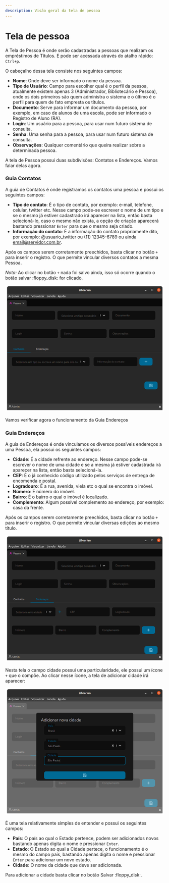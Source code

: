 ```yaml
---
description: Visão geral da tela de pessoa
---
```


# Tela de pessoa

A Tela de Pessoa é onde serão cadastradas a pessoas que realizam os empréstimos de Títulos. E pode ser acessada através do atalho rápido: `Ctrl+p`.

O cabeçalho dessa tela consiste nos seguintes campos:

* **Nome**: Onde deve ser informado o nome da pessoa.
* **Tipo de Usuário**: Campo para escolher qual é o perfil da pessoa, atualmente existem apenas 3 (Administrador, Bibliotecário e Pessoa), onde os dois primeiros são quem administra o sistema e o último é o perfil para quem de fato empresta os títulos.
* **Documento**: Serve para informar um documento da pessoa, por exemplo, em caso de alunos de uma escola, pode ser informado o Registro de Aluno (RA).
* **Login**: Um usuário para a pessoa, para usar num futuro sistema de consulta.
* **Senha**: Uma senha para a pessoa, para usar num futuro sistema de consulta.
* **Observações**: Qualquer comentário que queira realizar sobre a determinada pessoa.

A tela de Pessoa possui duas subdivisões: Contatos e Endereços. Vamos falar delas agora.

### Guia Contatos

A guia de Contatos é onde registramos os contatos uma pessoa e possui os seguintes campos:

* **Tipo de contato**: É o tipo de contato, por exemplo: e-mail, telefone, celular, twitter etc. Nesse campo pode-se escrever o nome de um tipo e se o mesmo já estiver cadastrado irá aparecer na lista, então basta selecioná-lo, caso o mesmo não exista, a opção de criação aparecerá bastando pressionar `Enter` para que o mesmo seja criado.
* **Informação do contato**: É a informação do contato propriamente dito, por exemplo: @usuario\_twitter ou (11) 12345-6789 ou ainda email@servidor.com.br.

Após os campos serem corretamente preechidos, basta clicar no botão `+` para inserir o registro. O que permite vincular diversos contatos a mesma Pessoa.



_Nota:_ Ao clicar no botão `+` nada foi salvo ainda, isso só ocorre quando o botão salvar :floppy\_disk: for clicado.

![Tela de Pessoa com a Guia Contatos](../.gitbook/assets/librarian-person-contacts.png)

Vamos verificar agora o funcionamento da Guia Endereços

### Guia Endereços

A guia de Endereços é onde vinculamos os diversos possíveis endereços a uma Pessoa, ela possui os seguintes campos:

* **Cidade**: É a cidade refrente ao endereço. Nesse campo pode-se escrever o nome de uma cidade e se a mesma já estiver cadastrada irá aparecer na lista, então basta selecioná-la.
* **CEP**: É o já conhecido código utilizado pelos serviços de entrega de encomenda e postal.
* **Logradouro**: É a rua, avenida, viela etc o qual se encontra o imóvel.
* **Número**: É número do imóvel.
* **Bairro**: É o bairro o qual o imóvel é localizado.
* **Complemento**: Algum possível complemento ao endereço, por exemplo: casa da frente.

Após os campos serem corretamente preechidos, basta clicar no botão `+` para inserir o registro. O que permite vincular diversas edições ao mesmo título.

![Tela de pessoa coma Guia Endereços](../.gitbook/assets/librarian-person-addresses.png)

Nesta tela o campo cidade possui uma particularidade, ele possui um ícone `+` que o compõe. Ao clicar nesse ícone, a tela de adicionar cidade irá aparecer:

![Tela de Pessoa Guia Endereços - Adicionar cidade](../.gitbook/assets/librarian-person-addresses-city.png)

É uma tela relativamente simples de entender e possui os seguintes campos:

* **País**: O país ao qual o Estado pertence, podem ser adicionados novos bastando apenas digita o nome e pressionar `Enter`.
* **Estado**: O Estado ao qual a Cidade pertece, o funcionamento é o mesmo do campo país, bastando apenas digita o nome e pressionar `Enter` para adicionar um novo estado.
* **Cidade**: O nome da cidade que deve ser adicionada.

Para adicionar a cidade basta clicar no botão Salvar :floppy\_disk:.
